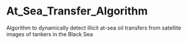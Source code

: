# At_Sea_Transfer_Algorithm
Algorithm to dynamically detect illicit at-sea oil transfers from satellite images of tankers in the Black Sea 
